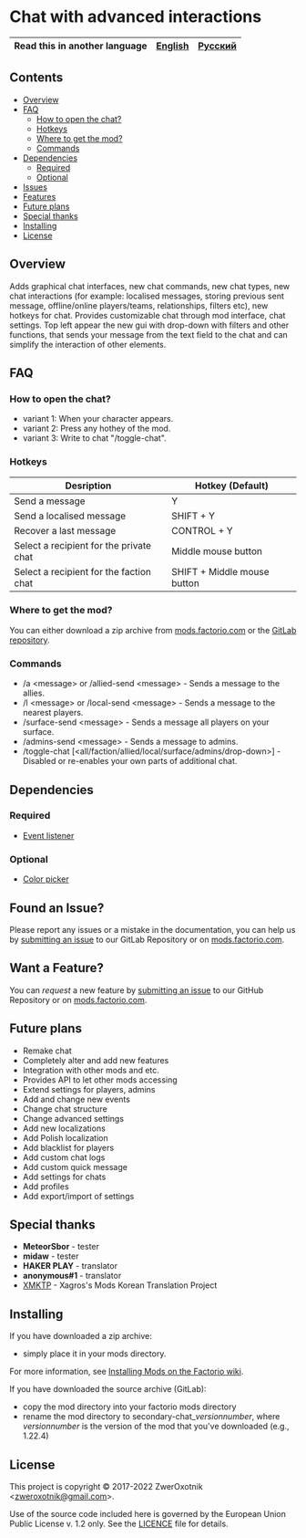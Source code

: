 # Chat with advanced interactions

Read this in another language | [English](/README.md) | [Русский](/docs/ru/README.md)
|---|---|---|

## Contents

* [Overview](#overview)
* [FAQ](#faq)
    * [How to open the chat?](#open-chat)
    * [Hotkeys](#hotkeys)
    * [Where to get the mod?](#get-mod)
    * [Commands](#commands)
* [Dependencies](#dependencies)
    * [Required](#required)
    * [Optional](#optional)
* [Issues](#issue)
* [Features](#feature)
* [Future plans](#Future-plans)
* [Special thanks](special-thanks)
* [Installing](#installing)
* [License](#license)

## Overview

Adds graphical chat interfaces, new chat commands, new chat types, new chat interactions (for example: localised messages, storing previous sent message, offline/online players/teams, relationships, filters etc), new hotkeys for chat. Provides customizable chat through mod interface, chat settings.
Top left appear the new gui with drop-down with filters and other functions, that sends your message from the text field to the chat and can simplify the interaction of other elements.

## FAQ

### <a name="open-chat"></a> How to open the chat?

* variant 1: When your character appears.
* variant 2: Press any hothey of the mod.
* variant 3: Write to chat "/toggle-chat".

### Hotkeys

| Desription | Hotkey (Default) |
| -------- | ---- |
| Send a message   | Y   |
| Send a localised message   | SHIFT + Y   |
| Recover a last message   | CONTROL + Y   |
| Select a recipient for the private chat  | Middle mouse button  |
| Select a recipient for the faction chat  | SHIFT + Middle mouse button   |

### <a name="get-mod"></a> Where to get the mod?

You can either download a zip archive from [mods.factorio.com][homepage] or the [GitLab repository](https://gitlab.com/ZwerOxotnik/secondary-chat/tags).

### Commands

* /a \<message\> or /allied-send \<message\> - Sends a message to the allies.
* /l \<message\> or /local-send \<message\> - Sends a message to the nearest players.
* /surface-send \<message\> - Sends a message all players on your surface.
* /admins-send \<message\> - Sends a message to admins.
* /toggle-chat [\<all/faction/allied/local/surface/admins/drop-down\>] - Disabled or re-enables your own parts of additional chat.

## Dependencies

### Required

* [Event listener](https://mods.factorio.com/mod/event-listener)

### Optional

* [Color picker](https://forums.factorio.com/viewtopic.php?f=97&t=30657)

## <a name="issue"></a> Found an Issue?

Please report any issues or a mistake in the documentation, you can help us by
[submitting an issue](https://gitlab.com/ZwerOxotnik/secondary-chat/issues) to our GitLab Repository or on [mods.factorio.com](https://mods.factorio.com/mod/secondary-chat/discussion).

## <a name="feature"></a> Want a Feature?

You can *request* a new feature by [submitting an issue](https://gitlab.com/ZwerOxotnik/secondary-chat/issues) to our GitHub
Repository or on [mods.factorio.com](https://mods.factorio.com/mod/secondary-chat/discussion).

## Future plans

* Remake chat
* Completely alter and add new features
* Integration with other mods and etc.
* Provides API to let other mods accessing
* Extend settings for players, admins
* Add and change new events
* Change chat structure
* Change advanced settings
* Add new localizations
* Add Polish localization
* Add blacklist for players
* Add custom chat logs
* Add custom quick message
* Add settings for chats
* Add profiles
* Add export/import of settings

## Special thanks

* **MeteorSbor** - tester
* **midaw** - tester
* **HAKER PLAY** - translator
* **anonymous#1** - translator
* [XMKTP](https://mods.factorio.com/mod/XMKTP) - Xagros's Mods Korean Translation Project

## Installing

If you have downloaded a zip archive:

* simply place it in your mods directory.

For more information, see [Installing Mods on the Factorio wiki](https://wiki.factorio.com/index.php?title=Installing_Mods).

If you have downloaded the source archive (GitLab):

* copy the mod directory into your factorio mods directory
* rename the mod directory to secondary-chat_*versionnumber*, where *versionnumber* is the version of the mod that you've downloaded (e.g., 1.22.4)

## License

This project is copyright © 2017-2022 ZwerOxotnik \<zweroxotnik@gmail.com\>.

Use of the source code included here is governed by the European Union Public License v. 1.2 only. See the [LICENCE](/LICENCE) file for details.

[homepage]: http://mods.factorio.com/mod/secondary-chat
[Factorio]: https://factorio.com/
